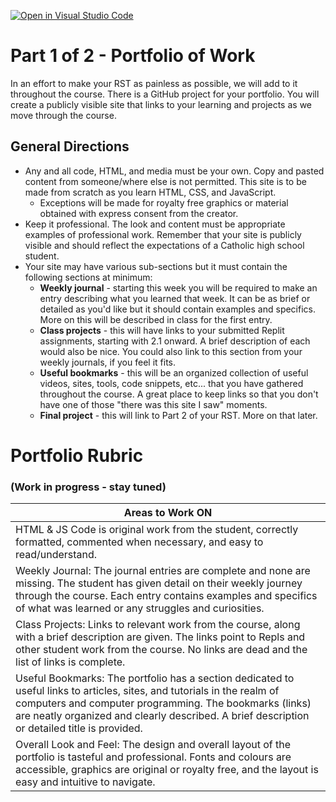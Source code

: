 [![Open in Visual Studio Code](https://classroom.github.com/assets/open-in-vscode-718a45dd9cf7e7f842a935f5ebbe5719a5e09af4491e668f4dbf3b35d5cca122.svg)](https://classroom.github.com/online_ide?assignment_repo_id=13824473&assignment_repo_type=AssignmentRepo)
# Part 1 of 2 - Portfolio of Work
In an effort to make your RST as painless as possible, we will add to it throughout the course. There is a GitHub project for your portfolio. You will create a publicly visible site that links to your learning and projects as we move through the course.

## General Directions
- Any and all code, HTML, and media must be your own. Copy and pasted content from someone/where else is not permitted. This site is to be made from scratch as you learn HTML, CSS, and JavaScript.
  - Exceptions will be made for royalty free graphics or material obtained with express consent from the creator.
- Keep it professional. The look and content must be appropriate examples of professional work. Remember that your site is publicly visible and should reflect the expectations of a Catholic high school student. 
- Your site may have various sub-sections but it must contain the following sections at minimum:
  - **Weekly journal** - starting this week you will be required to make an entry describing what you learned that week. It can be as brief or detailed as you'd like but it should contain examples and specifics. More on this will be described in class for the first entry.
  - **Class projects** - this will have links to your submitted Replit assignments, starting with 2.1 onward. A brief description of each would also be nice. You could also link to this section from your weekly journals, if you feel it fits. 
  - **Useful bookmarks** - this will be an organized collection of useful videos, sites, tools, code snippets, etc... that you have gathered throughout the course. A great place to keep links so that you don't have one of those "there was this site I saw" moments.
  - **Final project** - this will link to Part 2 of your RST. More on that later.

# Portfolio Rubric
### (Work in progress - stay tuned)

<table>
<thead>
  <tr>
    <th>Areas to Work ON</th>
  </tr>
</thead>
<tbody>
  <tr>
    <td>HTML &amp; JS Code is original work from the student, correctly formatted, commented when necessary, and easy to read/understand.</td>

  </tr>
  <tr>
    <td>Weekly Journal: The journal entries are complete and none are missing. The student has given detail on their weekly journey through the course. Each entry contains examples and specifics of what was learned or any struggles and curiosities.</td>

  </tr>
  <tr>
    <td>Class Projects: Links to relevant work from the course, along with a brief description are given. The links point to Repls and other student work from the course. No links are dead and the list of links is complete.</td>

  </tr>
  <tr>
    <td>Useful Bookmarks: The portfolio has a section dedicated to useful links to articles, sites, and tutorials in the realm of computers and computer programming. The bookmarks (links) are neatly organized and clearly described. A brief description or detailed title is provided.</td>
  </tr>
  <tr>
    <td>Overall Look and Feel: The design and overall layout of the portfolio is tasteful and professional. Fonts and colours are accessible, graphics are original or royalty free, and the layout is easy and intuitive to navigate.</td>

  </tr>
</tbody>
</table>
